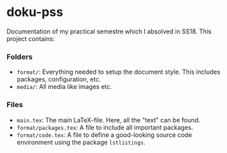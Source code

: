 # doku-pss
Documentation of my practical semestre which I absolved in SS18.
This project contains:

### Folders
- `format/`: Everything needed to setup the document style. This includes packages, configuration, etc.
- `media/`: All media like images etc.

### Files
- `main.tex`: The main LaTeX-file. Here, all the "text" can be found.
- `format/packages.tex`: A file to include all important packages.
- `format/code.tex`: A file to define a good-looking source code environment using the package `lstlistings`.
